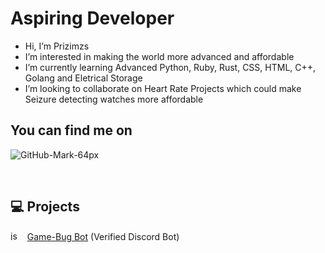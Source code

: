 # Aspiring Developer

- Hi, I’m Prizimzs
- I’m interested in making the world more advanced and affordable
- I’m currently learning Advanced Python, Ruby, Rust, CSS, HTML, C++, Golang and Eletrical Storage
- I’m looking to collaborate on Heart Rate Projects which could make Seizure detecting watches more affordable

## You can find me on 
![GitHub-Mark-64px](https://user-images.githubusercontent.com/66744597/125489637-9ebc8904-c87e-42ec-80a2-59a533e41976.png)

<br>

## :computer: Projects

<img src="https://i.pinimg.com/originals/bb/45/5e/bb455e779c5eec9d7fc6d161b8d36025.png" width="15px" height="15px" alt="js-icon"> &nbsp; [Game-Bug Bot](https://github.com/EternalVictim/Prizimzs-Friend2) (Verified Discord Bot) <br>
<!---
EternalVictim/EternalVictim is a ✨ special ✨ repository because its `README.md` (this file) appears on your GitHub profile.
You can click the Preview link to take a look at your changes.
--->
